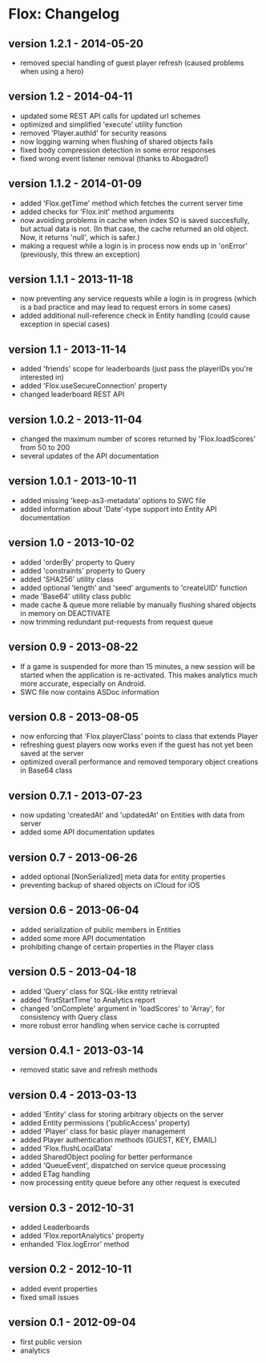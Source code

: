 Flox: Changelog
===============

version 1.2.1 - 2014-05-20
--------------------------

* removed special handling of guest player refresh (caused problems when using a hero)

version 1.2 - 2014-04-11
------------------------

* updated some REST API calls for updated url schemes
* optimized and simplified 'execute' utility function
* removed 'Player.authId' for security reasons
* now logging warning when flushing of shared objects fails
* fixed body compression detection in some error responses
* fixed wrong event listener removal (thanks to Abogadro!)

version 1.1.2 - 2014-01-09
--------------------------

* added 'Flox.getTime' method which fetches the current server time
* added checks for 'Flox.init' method arguments
* now avoiding problems in cache when index SO is saved succesfully, but actual data is not.
  (In that case, the cache returned an old object. Now, it returns 'null', which is safer.)
* making a request while a login is in process now ends up in 'onError'
  (previously, this threw an exception)

version 1.1.1 - 2013-11-18
--------------------------

* now preventing any service requests while a login is in progress
  (which is a bad practice and may lead to request errors in some cases)
* added additional null-reference check in Entity handling
  (could cause exception in special cases)

version 1.1 - 2013-11-14
------------------------

* added 'friends' scope for leaderboards (just pass the playerIDs you're interested in)
* added 'Flox.useSecureConnection' property
* changed leaderboard REST API

version 1.0.2 - 2013-11-04
--------------------------

* changed the maximum number of scores returned by 'Flox.loadScores' from 50 to 200
* several updates of the API documentation

version 1.0.1 - 2013-10-11
--------------------------

* added missing 'keep-as3-metadata' options to SWC file
* added information about 'Date'-type support into Entity API documentation

version 1.0 - 2013-10-02
------------------------

* added 'orderBy' property to Query
* added 'constraints' property to Query
* added 'SHA256' utility class
* added optional 'length' and 'seed' arguments to 'createUID' function
* made 'Base64' utility class public
* made cache & queue more reliable by manually flushing shared objects in memory on DEACTIVATE
* now trimming redundant put-requests from request queue

version 0.9 - 2013-08-22
------------------------

* If a game is suspended for more than 15 minutes, a new session will be started when the
  application is re-activated. This makes analytics much more accurate, especially on Android.
* SWC file now contains ASDoc information

version 0.8 - 2013-08-05
------------------------

* now enforcing that 'Flox.playerClass' points to class that extends Player
* refreshing guest players now works even if the guest has not yet been saved at the server
* optimized overall performance and removed temporary object creations in Base64 class

version 0.7.1 - 2013-07-23
--------------------------

* now updating 'createdAt' and 'updatedAt' on Entities with data from server
* added some API documentation updates

version 0.7 - 2013-06-26
------------------------

* added optional [NonSerialized] meta data for entity properties
* preventing backup of shared objects on iCloud for iOS

version 0.6 - 2013-06-04
------------------------

* added serialization of public members in Entities
* added some more API documentation
* prohibiting change of certain properties in the Player class

version 0.5 - 2013-04-18
------------------------

* added 'Query' class for SQL-like entity retrieval
* added 'firstStartTime' to Analytics report
* changed 'onComplete' argument in 'loadScores' to 'Array', for consistency with Query class
* more robust error handling when service cache is corrupted

version 0.4.1 - 2013-03-14
--------------------------

* removed static save and refresh methods

version 0.4 - 2013-03-13
------------------------

* added 'Entity' class for storing arbitrary objects on the server
* added Entity permissions ('publicAccess' property)
* added 'Player' class for basic player management
* added Player authentication methods (GUEST, KEY, EMAIL)
* added 'Flox.flushLocalData'
* added SharedObject pooling for better performance
* added 'QueueEvent', dispatched on service queue processing
* added ETag handling
* now processing entity queue before any other request is executed

version 0.3 - 2012-10-31
------------------------

* added Leaderboards
* added 'Flox.reportAnalytics' property
* enhanded 'Flox.logError' method


version 0.2 - 2012-10-11
------------------------

* added event properties
* fixed small issues


version 0.1 - 2012-09-04
------------------------

* first public version
* analytics

